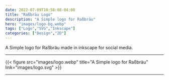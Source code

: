 ```yaml
---
date: 2022-07-09T10:58:08-04:00
title: "Raßbräu Logo"
description: "A Simple logo for Raßbräu"
hero: "images/logo-bg.webp"
tags: ["Logo","SVG","Inkscape"]
categories: ["Design","2D"]
---
```


A Simple logo for Raßbräu made in inkscape for social media.

<!--more-->

___

{{< figure src="images/logo.webp" title="A Simple logo for Raßbräu" link="images/logo.svg" >}}

___
